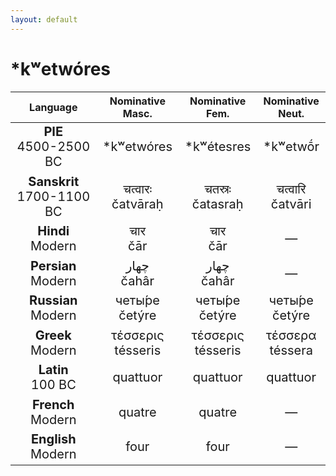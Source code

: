 ```yaml
---
layout: default
---
```

<!---
Text can be **bold**, _italic_, or ~~strikethrough~~.

[Link to another page](./another-page.html)

There should be whitespace between paragraphs.

There should be whitespace between paragraphs. We recommend including a README, or a file with information about your project.
-->

# \*kʷetwóres

<style>
td {
  font-size: 20px
}
</style>

| Language | Nominative<br>Masc. | Nominative<br>Fem. | Nominative<br>Neut. |
|:-:|:-:|:-:|:-:|
| **PIE**<br>4500-2500 BC | \*kʷetwóres | \*kʷétesres | \*kʷetwṓr |
| **Sanskrit**<br>1700-1100 BC  | चत्वारः<br>čatvāraḥ | चतस्रः<br>čatasraḥ | चत्वारि<br>čatvāri |
| **Hindi**<br>Modern | चार<br>čār | चार<br>čār | — |
| **Persian**<br>Modern | چهار<br>čahâr | چهار<br>čahâr | — |
| **Russian**<br>Modern | четы́ре<br>četýre | четы́ре<br>četýre | четы́ре<br>četýre |
| **Greek**<br>Modern | τέσσερις<br>tésseris | τέσσερις<br>tésseris | τέσσερα<br>téssera |
| **Latin**<br>100 BC | quattuor | quattuor | quattuor |
| **French**<br>Modern | quatre | quatre | — |
| **English**<br>Modern | four | four | — |

